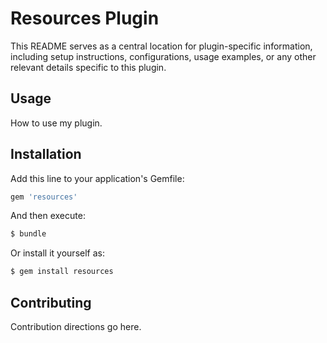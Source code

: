 # Resources Plugin

This README serves as a central location for plugin-specific information, including setup instructions, configurations, usage examples, or any other relevant details specific to this plugin.

## Usage

How to use my plugin.

## Installation

Add this line to your application's Gemfile:

```ruby
gem 'resources'
```

And then execute:

```bash
$ bundle
```

Or install it yourself as:

```bash
$ gem install resources
```

## Contributing

Contribution directions go here.
